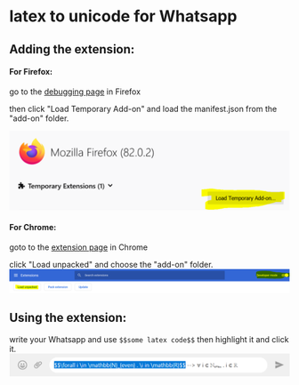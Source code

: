 # latex to unicode for Whatsapp

## Adding the extension:

#### For Firefox:

go to the [debugging page](about:debugging#/runtime/this-firefox "debugging page in Firefox") in Firefox

then click "Load Temporary Add-on" and load the manifest.json from the "add-on" folder.

![fire fox addon](https://github.com/giladmoav/latex-unicode/blob/master/readme%20images/firefox%20load%20add%20on.PNG?raw=true)

#### For Chrome:

goto to the [extension page](chrome://extensions/ "extension page in Chrome") in Chrome

click "Load unpacked" and choose the "add-on" folder.
![chrome addon](https://github.com/giladmoav/latex-unicode/blob/master/readme%20images/chrome%20load%20add%20on.PNG?raw=true)

## Using the extension:

write your Whatsapp and use `$$some latex code$$` then highlight it and click it.
![an example](https://github.com/giladmoav/latex-unicode/blob/master/readme%20images/example.PNG?raw=true)
